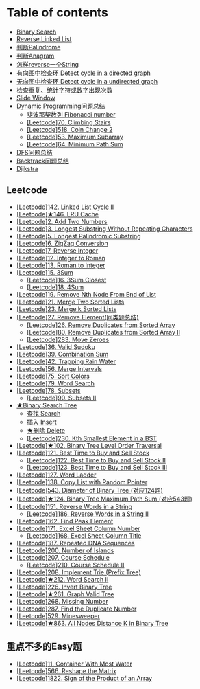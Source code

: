 # Table of contents

* [Binary Search](README.md)
* [Reverse Linked List](leetcode-206.-reverse-linked-list.md)
* [判断Palindrome](valid-palindrome.md)
* [判断Anagram](valid-anagram.md)
* [怎样reverse一个String](zen-yang-reverse-yi-ge-string.md)
* [有向图中检查环 Detect cycle in a directed graph](detect-cycle-in-a-directed-graph.md)
* [无向图中检查环 Detect cycle in a undirected graph](wu-xiang-tu-zhong-jian-cha-huan-detect-cycle-inaundirected-graph.md)
* [检查重复、统计字符或数字出现次数](ji-lu-zi-fu-shu-zi-chu-xian-ci-shu.md)
* [Slide Window](slide-window.md)
* [Dynamic Programming问题总结](dynamic-programming/README.md)
  * [斐波那契数列 Fibonacci number](dynamic-programming/fei-bo-na-qi-shu-lie-fibonacci-number.md)
  * [\[Leetcode\]70. Climbing Stairs](dynamic-programming/leetcode-70.-climbing-stairs.md)
  * [\[Leetcode\]518. Coin Change 2](dynamic-programming/leetcode-518.-coin-change-2.md)
  * [\[Leetcode\]53. Maximum Subarray](dynamic-programming/leetcode-53.-maximum-subarray.md)
  * [\[Leetcode\]64. Minimum Path Sum](dynamic-programming/leetcode-64.-minimum-path-sum.md)
* [DFS问题总结](dfs-wen-ti-zong-jie.md)
* [Backtrack问题总结](backtrack-wen-ti-zong-jie.md)
* [Dijkstra](dijkstra.md)

## Leetcode

* [\[Leetcode\]142. Linked List Cycle II](leetcode/leetcode-142.-linked-list-cycle-ii.md)
* [\[Leetcode\]★146. LRU Cache](leetcode/leetcode-146.-lru-cache.md)
* [\[Leetcode\]2. Add Two Numbers](leetcode/leetcode-2.-add-two-numbers.md)
* [\[Leetcode\]3. Longest Substring Without Repeating Characters](leetcode/leetcode-3.-longest-substring-without-repeating-characters.md)
* [\[Leetcode\]5. Longest Palindromic Substring](leetcode/leetcode-5.-longest-palindromic-substring.md)
* [\[Leetcode\]6. ZigZag Conversion](leetcode/leetcode-6.-zigzag-conversion.md)
* [\[Leetcode\]7. Reverse Integer](leetcode/leetcode-7.-reverse-integer.md)
* [\[Leetcode\]12. Integer to Roman](leetcode/leetcode-12.-integer-to-roman.md)
* [\[Leetcode\]13. Roman to Integer](leetcode/leetcode-13.-roman-to-integer.md)
* [\[Leetcode\]15. 3Sum](leetcode/leetcode-15.-3sum/README.md)
  * [\[Leetcode\]16. 3Sum Closest](leetcode/leetcode-15.-3sum/leetcode-16.-3sum-closest.md)
  * [\[Leetcode\]18. 4Sum](leetcode/leetcode-15.-3sum/leetcode-18.-4sum.md)
* [\[Leetcode\]19. Remove Nth Node From End of List](leetcode/leetcode-19.-remove-nth-node-from-end-of-list.md)
* [\[Leetcode\]21. Merge Two Sorted Lists](leetcode/leetcode-21.-merge-two-sorted-lists.md)
* [\[Leetcode\]23. Merge k Sorted Lists](leetcode/leetcode-23.-merge-k-sorted-lists.md)
* [\[Leetcode\]27. Remove Element\(同类题总结\)](leetcode/leetcode27.-remove-element-tong-lei-ti-zong-jie/README.md)
  * [\[Leetcode\]26. Remove Duplicates from Sorted Array](leetcode/leetcode27.-remove-element-tong-lei-ti-zong-jie/leetcode-26.-remove-duplicates-from-sorted-array.md)
  * [\[Leetcode\]80. Remove Duplicates from Sorted Array II](leetcode/leetcode27.-remove-element-tong-lei-ti-zong-jie/leetcode-80.-remove-duplicates-from-sorted-array-ii.md)
  * [\[Leetcode\]283. Move Zeroes](leetcode/leetcode27.-remove-element-tong-lei-ti-zong-jie/leetcode-283.-move-zeroes.md)
* [\[Leetcode\]36. Valid Sudoku](leetcode/leetcode-36.-valid-sudoku.md)
* [\[Leetcode\]39. Combination Sum](leetcode/leetcode-39.-combination-sum.md)
* [\[Leetcode\]42. Trapping Rain Water](leetcode/leetcode-42.-trapping-rain-water.md)
* [\[Leetcode\]56. Merge Intervals](leetcode/leetcode-56.-merge-intervals.md)
* [\[Leetcode\]75. Sort Colors](leetcode/leetcode-75.-sort-colors.md)
* [\[Leetcode\]79. Word Search](leetcode/leetcode-79.-word-search.md)
* [\[Leetcode\]78. Subsets](leetcode/leetcode-78.-subsets/README.md)
  * [\[Leetcode\]90. Subsets II](leetcode/leetcode-78.-subsets/leetcode-90.-subsets-ii.md)
* [★Binary Search Tree](leetcode/binary-search-tree/README.md)
  * [查找 Search](leetcode/binary-search-tree/cha-zhao-search.md)
  * [插入 Insert](leetcode/binary-search-tree/cha-ru-insert.md)
  * [★删除 Delete](leetcode/binary-search-tree/shan-chu-delete.md)
  * [\[Leetcode\]230. Kth Smallest Element in a BST](leetcode/binary-search-tree/leetcode-230.-kth-smallest-element-in-a-bst.md)
* [\[Leetcode\]★102. Binary Tree Level Order Traversal](leetcode/leetcode-102.-binary-tree-level-order-traversal.md)
* [\[Leetcode\]121. Best Time to Buy and Sell Stock](leetcode/leetcode-121.-best-time-to-buy-and-sell-stock/README.md)
  * [\[Leetcode\]122. Best Time to Buy and Sell Stock II](leetcode/leetcode-121.-best-time-to-buy-and-sell-stock/leetcode-122.-best-time-to-buy-and-sell-stock-ii.md)
  * [\[Leetcode\]123. Best Time to Buy and Sell Stock III](leetcode/leetcode-121.-best-time-to-buy-and-sell-stock/leetcode-123.-best-time-to-buy-and-sell-stock-iii.md)
* [\[Leetcode\]127. Word Ladder](leetcode/leetcode-127.-word-ladder.md)
* [\[Leetcode\]138. Copy List with Random Pointer](leetcode/leetcode-138.-copy-list-with-random-pointer.md)
* [\[Leetcode\]543. Diameter of Binary Tree \(对应124题\)](leetcode/leetcode-543.-diameter-of-binary-tree.md)
* [\[Leetcode\]★124. Binary Tree Maximum Path Sum \(对应543题\)](leetcode/leetcode124.-binary-tree-maximum-path-sum-dui-ying-543-ti.md)
* [\[Leetcode\]151. Reverse Words in a String](leetcode/leetcode-151.-reverse-words-in-a-string/README.md)
  * [\[Leetcode\]186. Reverse Words in a String II](leetcode/leetcode-151.-reverse-words-in-a-string/leetcode-186.-reverse-words-in-a-string-ii.md)
* [\[Leetcode\]162. Find Peak Element](leetcode/leetcode-162.-find-peak-element.md)
* [\[Leetcode\]171. Excel Sheet Column Number](leetcode/leetcode-171.-excel-sheet-column-number/README.md)
  * [\[Leetcode\]168. Excel Sheet Column Title](leetcode/leetcode-171.-excel-sheet-column-number/leetcode-168.-excel-sheet-column-title.md)
* [\[Leetcode\]187. Repeated DNA Sequences](leetcode/leetcode-187.-repeated-dna-sequences.md)
* [\[Leetcode\]200. Number of Islands](leetcode/leetcode-200.-number-of-islands.md)
* [\[Leetcode\]207. Course Schedule](leetcode/leetcode-207.-course-schedule/README.md)
  * [\[Leetcode\]210. Course Schedule II](leetcode/leetcode-207.-course-schedule/leetcode-210.-course-schedule-ii.md)
* [\[Leetcode\]208. Implement Trie \(Prefix Tree\)](leetcode/leetcode-208.-implement-trie-prefix-tree.md)
* [\[Leetcode\]★212. Word Search II](leetcode/leetcode-212.-word-search-ii.md)
* [\[Leetcode\]226. Invert Binary Tree](leetcode/leetcode-226.-invert-binary-tree.md)
* [\[Leetcode\]★261. Graph Valid Tree](leetcode/leetcode-261.-graph-valid-tree.md)
* [\[Leetcode\]268. Missing Number](leetcode/leetcode-268.-missing-number.md)
* [\[Leetcode\]287. Find the Duplicate Number](leetcode/leetcode-287.-find-the-duplicate-number.md)
* [\[Leetcode\]529. Minesweeper](leetcode/leetcode-529.-minesweeper.md)
* [\[Leetcode\]★863. All Nodes Distance K in Binary Tree](leetcode/leetcode-863.-all-nodes-distance-k-in-binary-tree.md)

## 重点不多的Easy题

* [\[Leetcode\]11. Container With Most Water](zhong-dian-bu-duo-de-easy-ti/leetcode-11.-container-with-most-water.md)
* [\[Leetcode\]566. Reshape the Matrix](zhong-dian-bu-duo-de-easy-ti/leetcode-566.-reshape-the-matrix.md)
* [\[Leetcode\]1822. Sign of the Product of an Array](zhong-dian-bu-duo-de-easy-ti/leetcode-1822.-sign-of-the-product-of-an-array.md)

